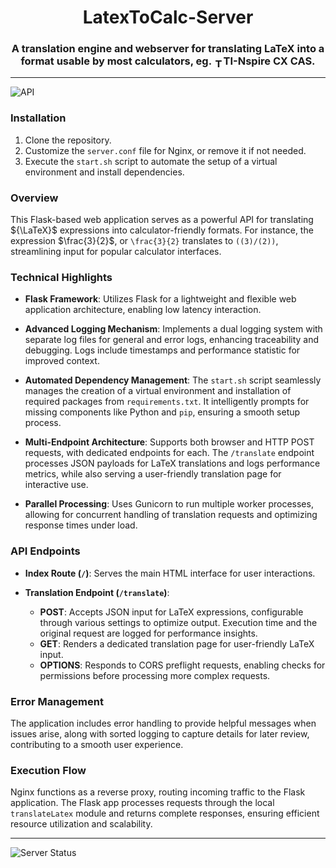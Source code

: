 <h1 align="center">LatexToCalc-Server</h1>



### <div align="center">A translation engine and webserver for translating LaTeX into a format usable by most calculators, eg. <img src="https://schoolstore.fi/wp-content/uploads/2019/02/ti-nspirecx_cas_ss_icon_lo.png" alt="TI-Nspire CX CAS" width="15" height="15" style="vertical-align: bottom;">TI-Nspire CX CAS.</div>

---
![API](https://img.shields.io/badge/Server-Online-brightgreen)

### Installation

1. Clone the repository.
2. Customize the `server.conf` file for Nginx, or remove it if not needed.
3. Execute the `start.sh` script to automate the setup of a virtual environment and install dependencies.

### Overview
This Flask-based web application serves as a powerful API for translating ${\LaTeX}$ 
 expressions into calculator-friendly formats. For instance, the expression $\frac{3}{2}$, or `\frac{3}{2}`  translates to `((3)/(2))`, streamlining input for popular calculator interfaces.

### Technical Highlights

- **Flask Framework**: Utilizes Flask for a lightweight and flexible web application architecture, enabling low latency interaction.
  
- **Advanced Logging Mechanism**: Implements a dual logging system with separate log files for general and error logs, enhancing traceability and debugging. Logs include timestamps and performance statistic for improved context.

- **Automated Dependency Management**: The `start.sh` script seamlessly manages the creation of a virtual environment and installation of required packages from `requirements.txt`. It intelligently prompts for missing components like Python and `pip`, ensuring a smooth setup process.

- **Multi-Endpoint Architecture**: Supports both browser and HTTP POST requests, with dedicated endpoints for each. The `/translate` endpoint processes JSON payloads for LaTeX translations and logs performance metrics, while also serving a user-friendly translation page for interactive use.

- **Parallel Processing**: Uses Gunicorn to run multiple worker processes, allowing for concurrent handling of translation requests and optimizing response times under load.

### API Endpoints

- **Index Route (`/`)**: Serves the main HTML interface for user interactions.
  
- **Translation Endpoint (`/translate`)**:
  - **POST**: Accepts JSON input for LaTeX expressions, configurable through various settings to optimize output. Execution time and the original request are logged for performance insights.
  - **GET**: Renders a dedicated translation page for user-friendly LaTeX input.
  - **OPTIONS**: Responds to CORS preflight requests, enabling checks for permissions before processing more complex requests.

### Error Management

The application includes error handling to provide helpful messages when issues arise, along with sorted logging to capture details for later review, contributing to a smooth user experience.

### Execution Flow

Nginx functions as a reverse proxy, routing incoming traffic to the Flask application. The Flask app processes requests through the local `translateLatex` module and returns complete responses, ensuring efficient resource utilization and scalability.

---

![Server Status](https://img.shields.io/badge/Server-Offline-red)
